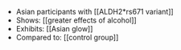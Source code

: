 - Asian participants with [[ALDH2*rs671 variant]]  
- Shows: [[greater effects of alcohol]]  
- Exhibits: [[Asian glow]]  
- Compared to: [[control group]]